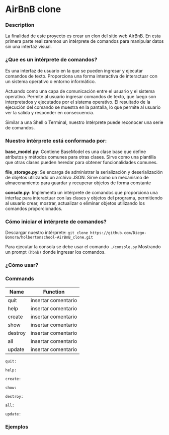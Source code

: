 # AirBnB clone

### Description
La finalidad de este proyecto es crear un clon del sitio web AirBnB. En esta primera parte realizaremos un intérprete de comandos para manipular datos sin una interfaz visual.

### ¿Que es un intérprete de comandos?
Es una interfaz de usuario en la que se pueden ingresar y ejecutar comandos de texto. Proporciona una forma interactiva de interactuar con un sistema operativo o entorno informático.

Actuando como una capa de comunicación entre el usuario y el sistema operativo. Permite al usuario ingresar comandos de texto, que luego son interpretados y ejecutados por el sistema operativo. El resultado de la ejecución del comando se muestra en la pantalla, lo que permite al usuario ver la salida y responder en consecuencia.

Similar a una Shell o Terminal, nuestro Intérprete puede reconocer una serie de comandos.


### Nuestro intérprete está conformado por:

**base_model.py:**  Contiene BaseModel es una clase base que define atributos y métodos comunes para otras clases. Sirve como una plantilla que otras clases pueden heredar para obtener funcionalidades comunes.


**file_storage.py**: Se encarga de administrar la serialización y deserialización de objetos utilizando un archivo JSON. Sirve como un mecanismo de almacenamiento para guardar y recuperar objetos de forma constante

**console.py:** Implementa un intérprete de comandos que proporciona una interfaz para interactuar con las clases y objetos del programa, permitiendo al usuario crear, mostrar, actualizar o eliminar objetos utilizando los comandos proporcionados.

### Cómo iniciar el intérprete de comandos?

Descargar nuestro intérprete: ``git clone https://github.com/Diego-Bonora/holbertonschool-AirBnB_clone.git``

Para ejecutar la consola se debe usar el comando ``./console.py``
Mostrando un prompt ``(hbnb)`` donde ingresar los comandos.


### ¿Cómo usar?

### Commands

| Name | Function |
| --- | --- |
| quit | insertar comentario |
| help | insertar comentario |
| create | insertar comentario |
| show | insertar comentario |
| destroy | insertar comentario |
| all | insertar comentario |
| update | insertar comentario |


``quit:``

``help:``

``create:``

``show:``

``destroy:``

``all:``

``update:``



### Ejemplos
